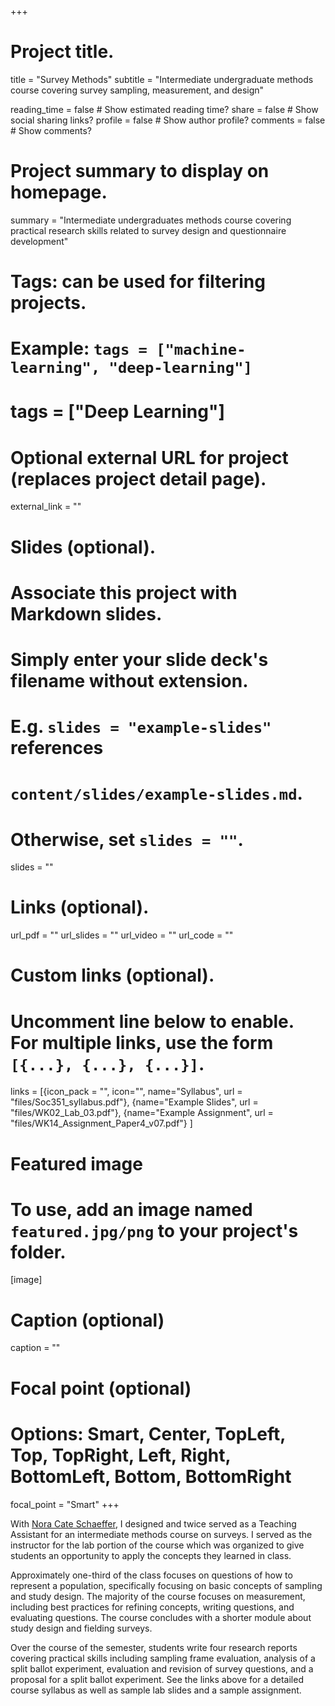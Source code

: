 +++
# Project title.
title = "Survey Methods"
subtitle = "Intermediate undergraduate methods course covering survey sampling, measurement, and design"

reading_time = false  # Show estimated reading time?
share = false  # Show social sharing links?
profile = false  # Show author profile?
comments = false  # Show comments?

# Project summary to display on homepage.
summary = "Intermediate undergraduates methods course covering practical research skills related to survey design and questionnaire development" 


# Tags: can be used for filtering projects.
# Example: `tags = ["machine-learning", "deep-learning"]`
# tags = ["Deep Learning"]

# Optional external URL for project (replaces project detail page).
external_link = ""

# Slides (optional).
#   Associate this project with Markdown slides.
#   Simply enter your slide deck's filename without extension.
#   E.g. `slides = "example-slides"` references 
#   `content/slides/example-slides.md`.
#   Otherwise, set `slides = ""`.
slides = ""

# Links (optional).
url_pdf = ""
url_slides = ""
url_video = ""
url_code = ""

# Custom links (optional).
#   Uncomment line below to enable. For multiple links, use the form `[{...}, {...}, {...}]`.
links = [{icon_pack = "", icon="", name="Syllabus", url = "files/Soc351_syllabus.pdf"}, {name="Example Slides", url = "files/WK02_Lab_03.pdf"}, {name="Example Assignment", url = "files/WK14_Assignment_Paper4_v07.pdf"} ]

# Featured image
# To use, add an image named `featured.jpg/png` to your project's folder. 
[image]
  # Caption (optional)
  caption = ""
  
  # Focal point (optional)
  # Options: Smart, Center, TopLeft, Top, TopRight, Left, Right, BottomLeft, Bottom, BottomRight
  focal_point = "Smart"
+++

With [Nora Cate Schaeffer](https://sociology.wisc.edu/staff/schaeffer-nora-cate-2/), I designed and twice served as a Teaching Assistant for an intermediate methods course on surveys. I served as the instructor for the lab portion of the course which was organized to give students an opportunity to apply the concepts they learned in class. 

Approximately one-third of the class focuses on questions of how to represent a population, specifically focusing on basic concepts of sampling and study design. The majority of the course focuses on measurement, including best practices for refining concepts, writing questions, and evaluating questions. The course concludes with a shorter module about study design and fielding surveys.

Over the course of the semester, students write four research reports covering practical skills including sampling frame evaluation, analysis of a split ballot experiment, evaluation and revision of survey questions, and a proposal for a split ballot experiment. See the links above for a detailed course syllabus as well as sample lab slides and a sample assignment.

